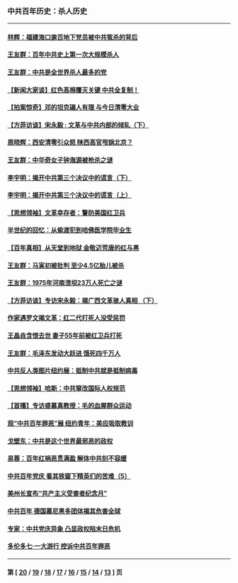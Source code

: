 ### 中共百年历史：杀人历史
---
#### [林辉：福建海口逾百地下党员被中共冤杀的背后](../../pages/nf1176106/n13878946.md?03290430) 
#### [王友群：百年中共史上第一次大规模杀人](../../pages/nf1176106/n13863785.md?03290430) 
#### [王友群：中共是全世界杀人最多的党](../../pages/nf1176106/n13860689.md?03290430) 
#### [【新闻大家谈】红色高棉覆灭关键 中共全复制！](../../pages/nf1176106/n13850222.md?03290430) 
#### [【拍案惊奇】邓的坦克碾人有理 与今日清零大业](../../pages/nf1176106/n13729574.md?03290430) 
#### [【方菲访谈】宋永毅 : 文革与中共内部的倾轧（下）](../../pages/nf1176106/n13486836.md?03290430) 
#### [周晓辉：西安清零引众怒 陕西高官甩锅北京？](../../pages/nf1176106/n13484627.md?03290430) 
#### [王友群：中华奇女子钟海源被枪杀之谜](../../pages/nf1176106/n13430555.md?03290430) 
#### [李宇明：揭开中共第三个决议中的谎言（下）](../../pages/nf1176106/n13389389.md?03290430) 
#### [李宇明：揭开中共第三个决议中的谎言（上）](../../pages/nf1176106/n13388697.md?03290430) 
#### [【思想领袖】文革幸存者：警防美国红卫兵](../../pages/nf1176106/n13339289.md?03290430) 
#### [半世纪的回忆：从偷渡犯到哈佛医学院毕业生](../../pages/nf1176106/n13345328.md?03290430) 
#### [【百年真相】从天堂到地狱 金敬迈荒唐的红与黑](../../pages/nf1176106/n13336995.md?03290430) 
#### [王友群：马寅初被批判 至少4.5亿胎儿被杀](../../pages/nf1176106/n13260313.md?03290430) 
#### [王友群：1975年河南溃坝23万人死亡之谜](../../pages/nf1176106/n13231576.md?03290430) 
#### [【方菲访谈】专访宋永毅：揭广西文革骇人真相 （下）](../../pages/nf1176106/n13209074.md?03290430) 
#### [作家遇罗文揭文革：红二代打死人没受惩罚](../../pages/nf1176106/n13205254.md?03290430) 
#### [王晶垚含恨去世 妻子55年前被红卫兵打死](../../pages/nf1176106/n13203590.md?03290430) 
#### [王友群：毛泽东发动大跃进 饿死四千万人](../../pages/nf1176106/n13177158.md?03290430) 
#### [中共反人类图片纽约展：抵制中共就是抵制病毒](../../pages/nf1176106/n13115371.md?03290430) 
#### [【思想领袖】哈斯：中共窜改国际人权规范](../../pages/nf1176106/n13053647.md?03290430) 
#### [【首播】专访盛慕真教授：毛的血腥群众运动](../../pages/nf1176106/n13091782.md?03290430) 
#### [观“中共百年罪恶”展 纽约青年：美应吸取教训](../../pages/nf1176106/n13085246.md?03290430) 
#### [戈壁东：中共是这个世界最邪恶的政权](../../pages/nf1176106/n13085641.md?03290430) 
#### [易蓉：百年红祸恶贯满盈 解体中共刻不容缓](../../pages/nf1176106/n13084455.md?03290430) 
#### [中共百年党庆 看其铁窗下精英们的苦难（5）](../../pages/nf1176106/n13076766.md?03290430) 
#### [美州长宣布“共产主义受害者纪念月”](../../pages/nf1176106/n13074024.md?03290430) 
#### [中共百年 德国慕尼黑多团体揭其危害全球](../../pages/nf1176106/n13068873.md?03290430) 
#### [专家：中共党庆异象 凸显政权陷末日危机](../../pages/nf1176106/n13067084.md?03290430) 
#### [多伦多七·一大游行 控诉中共百年罪恶](../../pages/nf1176106/n13062043.md?03290430) 

---
#### 第 [ [20](./20.md?03290430) / [19](./19.md?03290430) / [18](./18.md?03290430) / [17](./17.md?03290430) / [16](./16.md?03290430) / [15](./15.md?03290430) / [14](./14.md?03290430) / [13](./13.md?03290430) ] 页
